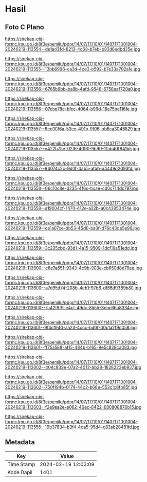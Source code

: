 # Hasil

## Foto C Plano

https://sirekap-obj-formc.kpu.go.id/8f3e/pemilu/pdpr/14/07/17/10/01/1407171001004-20240219-113554--de1ad31d-8213-4c68-b7eb-b83d8edbd35e.jpg

https://sirekap-obj-formc.kpu.go.id/8f3e/pemilu/pdpr/14/07/17/10/01/1407171001004-20240219-113555--13bb6996-ca3d-4ce3-b592-b7e33a702a1e.jpg

https://sirekap-obj-formc.kpu.go.id/8f3e/pemilu/pdpr/14/07/17/10/01/1407171001004-20240219-113556--6765b6bb-ba9b-4afd-9548-6758eaf720a0.jpg

https://sirekap-obj-formc.kpu.go.id/8f3e/pemilu/pdpr/14/07/17/10/01/1407171001004-20240219-113556--07cbe78c-bfcc-4064-b96d-18e75bc116fe.jpg

https://sirekap-obj-formc.kpu.go.id/8f3e/pemilu/pdpr/14/07/17/10/01/1407171001004-20240219-113557--6cc00f6a-53ee-491b-9f06-bb8ca3048829.jpg

https://sirekap-obj-formc.kpu.go.id/8f3e/pemilu/pdpr/14/07/17/10/01/1407171001004-20240219-113557--e422b75e-02f6-4090-9b90-11bb40f841b5.jpg

https://sirekap-obj-formc.kpu.go.id/8f3e/pemilu/pdpr/14/07/17/10/01/1407171001004-20240219-113557--84074c2c-9d0f-4ab5-afbb-a4449d2093fd.jpg

https://sirekap-obj-formc.kpu.go.id/8f3e/pemilu/pdpr/14/07/17/10/01/1407171001004-20240219-113558--06c10c8e-d235-4f6c-bcae-cd0c714dc797.jpg

https://sirekap-obj-formc.kpu.go.id/8f3e/pemilu/pdpr/14/07/17/10/01/1407171001004-20240219-113558--a19004cf-1470-412e-a22b-a0c43853474e.jpg

https://sirekap-obj-formc.kpu.go.id/8f3e/pemilu/pdpr/14/07/17/10/01/1407171001004-20240219-113559--ce1a07ce-db53-45d0-ba3f-d76c43de5e96.jpg

https://sirekap-obj-formc.kpu.go.id/8f3e/pemilu/pdpr/14/07/17/10/01/1407171001004-20240219-113559--3c235cbd-93d1-4a15-9509-1dcf16a51edd.jpg

https://sirekap-obj-formc.kpu.go.id/8f3e/pemilu/pdpr/14/07/17/10/01/1407171001004-20240219-113600--c6e7a551-9343-4c9b-903e-cb650d8d79ee.jpg

https://sirekap-obj-formc.kpu.go.id/8f3e/pemilu/pdpr/14/07/17/10/01/1407171001004-20240219-113600--a7d95d74-208b-4eb1-97b8-df66d9389b80.jpg

https://sirekap-obj-formc.kpu.go.id/8f3e/pemilu/pdpr/14/07/17/10/01/1407171001004-20240219-113600--7c42f9f9-e4cf-49dc-8555-3ebc66a8334e.jpg

https://sirekap-obj-formc.kpu.go.id/8f3e/pemilu/pdpr/14/07/17/10/01/1407171001004-20240219-113601--9f4cf940-aa23-4ccc-bd0f-00c1a2f9c058.jpg

https://sirekap-obj-formc.kpu.go.id/8f3e/pemilu/pdpr/14/07/17/10/01/1407171001004-20240219-113601--ff75a588-af15-484b-b165-9e5c828ca083.jpg

https://sirekap-obj-formc.kpu.go.id/8f3e/pemilu/pdpr/14/07/17/10/01/1407171001004-20240219-113602--404c833e-07a2-4012-bb28-1828223eb937.jpg

https://sirekap-obj-formc.kpu.go.id/8f3e/pemilu/pdpr/14/07/17/10/01/1407171001004-20240219-113602--750f194b-0174-44c2-b68e-552c1c8fb85f.jpg

https://sirekap-obj-formc.kpu.go.id/8f3e/pemilu/pdpr/14/07/17/10/01/1407171001004-20240219-113603--f2e9ea2e-e062-46ec-8422-680808870b15.jpg

https://sirekap-obj-formc.kpu.go.id/8f3e/pemilu/pdpr/14/07/17/10/01/1407171001004-20240219-113555--19b37834-b3f4-4da5-95d4-c83ab28481fd.jpg


## Metadata

| Key        | Value               |
| ---------- | ------------------- |
| Time Stamp | 2024-02-19 12:03:09 |
| Kode Dapil | 1401                |



